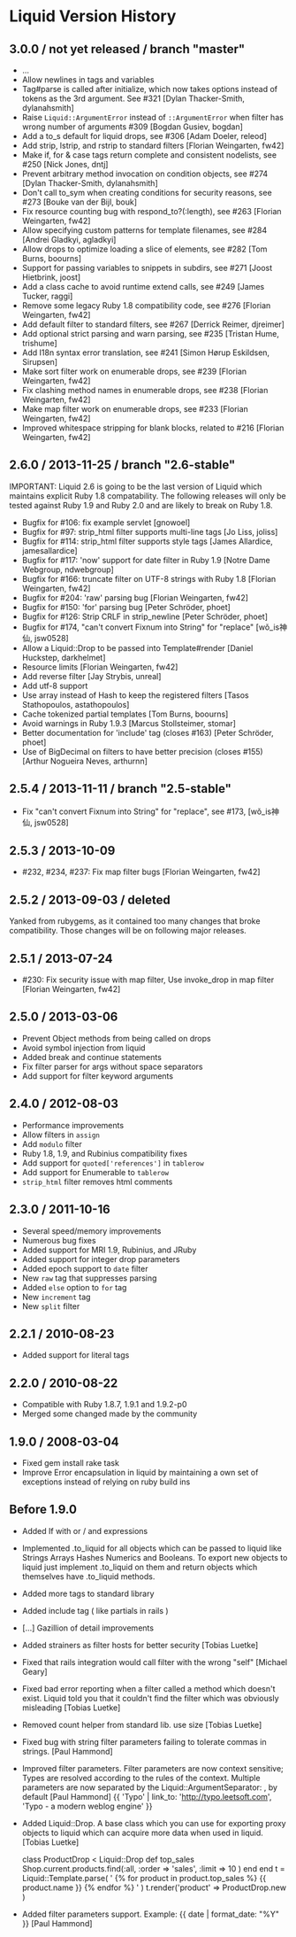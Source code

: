 # Liquid Version History

## 3.0.0 / not yet released / branch "master"

* ...
* Allow newlines in tags and variables
* Tag#parse is called after initialize, which now takes options instead of tokens as the 3rd argument. See #321 [Dylan Thacker-Smith, dylanahsmith]
* Raise `Liquid::ArgumentError` instead of `::ArgumentError` when filter has wrong number of arguments #309 [Bogdan Gusiev, bogdan]
* Add a to_s default for liquid drops, see #306 [Adam Doeler, releod]
* Add strip, lstrip, and rstrip to standard filters [Florian Weingarten, fw42]
* Make if, for & case tags return complete and consistent nodelists, see #250 [Nick Jones, dntj]
* Prevent arbitrary method invocation on condition objects, see #274 [Dylan Thacker-Smith, dylanahsmith]
* Don't call to_sym when creating conditions for security reasons, see #273 [Bouke van der Bijl, bouk]
* Fix resource counting bug with respond_to?(:length), see #263 [Florian Weingarten, fw42]
* Allow specifying custom patterns for template filenames, see #284 [Andrei Gladkyi, agladkyi]
* Allow drops to optimize loading a slice of elements, see #282 [Tom Burns, boourns]
* Support for passing variables to snippets in subdirs, see #271 [Joost Hietbrink, joost]
* Add a class cache to avoid runtime extend calls, see #249 [James Tucker, raggi]
* Remove some legacy Ruby 1.8 compatibility code, see #276 [Florian Weingarten, fw42]
* Add default filter to standard filters, see #267 [Derrick Reimer, djreimer]
* Add optional strict parsing and warn parsing, see #235 [Tristan Hume, trishume]
* Add I18n syntax error translation, see #241 [Simon Hørup Eskildsen, Sirupsen]
* Make sort filter work on enumerable drops, see #239 [Florian Weingarten, fw42]
* Fix clashing method names in enumerable drops, see #238 [Florian Weingarten, fw42]
* Make map filter work on enumerable drops, see #233 [Florian Weingarten, fw42]
* Improved whitespace stripping for blank blocks, related to #216 [Florian Weingarten, fw42]

## 2.6.0 / 2013-11-25 / branch "2.6-stable"

IMPORTANT: Liquid 2.6 is going to be the last version of Liquid which maintains explicit Ruby 1.8 compatability.
The following releases will only be tested against Ruby 1.9 and Ruby 2.0 and are likely to break on Ruby 1.8.

* Bugfix for #106: fix example servlet [gnowoel]
* Bugfix for #97: strip_html filter supports multi-line tags [Jo Liss, joliss]
* Bugfix for #114: strip_html filter supports style tags [James Allardice, jamesallardice]
* Bugfix for #117: 'now' support for date filter in Ruby 1.9 [Notre Dame Webgroup, ndwebgroup]
* Bugfix for #166: truncate filter on UTF-8 strings with Ruby 1.8 [Florian Weingarten, fw42]
* Bugfix for #204: 'raw' parsing bug [Florian Weingarten, fw42]
* Bugfix for #150: 'for' parsing bug [Peter Schröder, phoet]
* Bugfix for #126: Strip CRLF in strip_newline [Peter Schröder, phoet]
* Bugfix for #174, "can't convert Fixnum into String" for "replace" [wǒ_is神仙, jsw0528]
* Allow a Liquid::Drop to be passed into Template#render [Daniel Huckstep, darkhelmet]
* Resource limits [Florian Weingarten, fw42]
* Add reverse filter [Jay Strybis, unreal]
* Add utf-8 support
* Use array instead of Hash to keep the registered filters [Tasos Stathopoulos, astathopoulos]
* Cache tokenized partial templates [Tom Burns, boourns]
* Avoid warnings in Ruby 1.9.3 [Marcus Stollsteimer, stomar]
* Better documentation for 'include' tag (closes #163) [Peter Schröder, phoet]
* Use of BigDecimal on filters to have better precision (closes #155) [Arthur Nogueira Neves, arthurnn]

## 2.5.4 / 2013-11-11 / branch "2.5-stable"

* Fix "can't convert Fixnum into String" for "replace", see #173, [wǒ_is神仙, jsw0528]

## 2.5.3 / 2013-10-09

* #232, #234, #237: Fix map filter bugs [Florian Weingarten, fw42]

## 2.5.2 / 2013-09-03 / deleted

Yanked from rubygems, as it contained too many changes that broke compatibility. Those changes will be on following major releases.

## 2.5.1 / 2013-07-24

* #230: Fix security issue with map filter, Use invoke_drop in map filter [Florian Weingarten, fw42]

## 2.5.0 / 2013-03-06

* Prevent Object methods from being called on drops
* Avoid symbol injection from liquid
* Added break and continue statements
* Fix filter parser for args without space separators
* Add support for filter keyword arguments


## 2.4.0 / 2012-08-03

* Performance improvements
* Allow filters in `assign`
* Add `modulo` filter
* Ruby 1.8, 1.9, and Rubinius compatibility fixes
* Add support for `quoted['references']` in `tablerow`
* Add support for Enumerable to `tablerow`
* `strip_html` filter removes html comments


## 2.3.0 / 2011-10-16

* Several speed/memory improvements
* Numerous bug fixes
* Added support for MRI 1.9, Rubinius, and JRuby
* Added support for integer drop parameters
* Added epoch support to `date` filter
* New `raw` tag that suppresses parsing
* Added `else` option to `for` tag
* New `increment` tag
* New `split` filter


## 2.2.1 / 2010-08-23

* Added support for literal tags


## 2.2.0 / 2010-08-22

* Compatible with Ruby 1.8.7, 1.9.1 and 1.9.2-p0
* Merged some changed made by the community


## 1.9.0 / 2008-03-04

* Fixed gem install rake task
* Improve Error encapsulation in liquid by maintaining a own set of exceptions instead of relying on ruby build ins


## Before 1.9.0

* Added If with or / and expressions
* Implemented .to_liquid for all objects which can be passed to liquid like Strings Arrays Hashes Numerics and Booleans. To export new objects to liquid just implement .to_liquid on them and return objects which themselves have .to_liquid methods.
* Added more tags to standard library
* Added include tag ( like partials in rails )
* [...] Gazillion of detail improvements
* Added strainers as filter hosts for better security [Tobias Luetke]
* Fixed that rails integration would call filter with the wrong "self" [Michael Geary]
* Fixed bad error reporting when a filter called a method which doesn't exist. Liquid told you that it couldn't find the filter which was obviously misleading [Tobias Luetke]
* Removed count helper from standard lib. use size [Tobias Luetke]
* Fixed bug with string filter parameters failing to tolerate commas in strings. [Paul Hammond]
* Improved filter parameters. Filter parameters are now context sensitive; Types are resolved according to the rules of the context. Multiple parameters are now separated by the Liquid::ArgumentSeparator: , by default [Paul Hammond]
    {{ 'Typo' | link_to: 'http://typo.leetsoft.com', 'Typo - a modern weblog engine' }}
* Added Liquid::Drop. A base class which you can use for exporting proxy objects to liquid which can acquire more data when used in liquid. [Tobias Luetke]

  class ProductDrop < Liquid::Drop
    def top_sales
       Shop.current.products.find(:all, :order => 'sales', :limit => 10 )
    end
  end
  t = Liquid::Template.parse( ' {% for product in product.top_sales %} {{ product.name }} {% endfor %} '  )
  t.render('product' => ProductDrop.new )
* Added filter parameters support. Example: {{ date | format_date: "%Y" }} [Paul Hammond]
